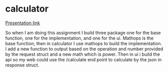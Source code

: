 # calculator

[Presentation link](https://www.canva.com/design/DAF1YFLQM5g/zTXB2yCEgltm0spS2qsoyQ/edit?utm_content=DAF1YFLQM5g&utm_campaign=designshare&utm_medium=link2&utm_source=sharebutton)

So when I am doing this assignment I build three package one for the base function, one for the implementation, and one for
the ui. Mathops is the base function, then in calculator I use mathops to build the implementation. I add a new function
to output based on the operation and number provided by the request struct and a new math which is power. Then in ui i
build the api so my web could use the /calculate end point to calculate by the json in response struct.
